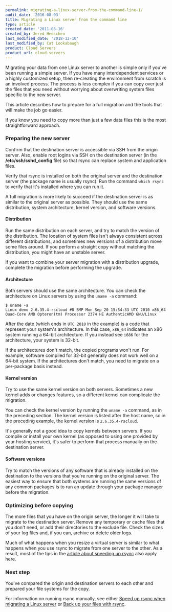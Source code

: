 ```yaml
---
permalink: migrating-a-linux-server-from-the-command-line-1/
audit_date: '2016-08-03'
title: Migrating a Linux server from the command line
type: article
created_date: '2011-03-16'
created_by: Jered Heeschen
last_modified_date: '2018-12-10'
last_modified_by: Cat Lookabaugh
product: Cloud Servers
product_url: cloud-servers
---
```


Migrating your data from one Linux server to another is simple only if you've been running a simple server. If you have many interdependent services or a highly customized setup, then re-creating the environment from scratch is an involved process. The process is less complex if you can copy over just the files that you need without worrying
about overwriting system files specific to the new server.

This article describes how to prepare for a full migration and the tools that will make the job go easier.

If you know you need to copy more than just a few data files this is the most straightforward approach.

### Preparing the new server

Confirm that the destination server is accessible via SSH from the origin server. Also, enable root logins via SSH
on the destination server (in the **/etc/ssh/sshd_config** file) so that rsync can replace system and application files.

Verify that rsync is installed on both the original server and the
destination server (the package name is usually rsync). Run the command `which rsync` to verify that it's installed where you can run it.

A full migration is more likely to succeed if the destination server is as similar to the original server
as possible. They should use the same distribution, system architecture, kernel version, and software versions.

#### Distribution

Run the same distribution on each server, and try to match the version of the distribution. The location of system files isn't always consistent across different distributions, and sometimes new versions of a distribution move some files around. If you perform a straight copy without matching the distribution, you might have an unstable server.

If you want to combine your server migration with a distribution upgrade, complete the migration before performing the upgrade.

#### Architecture

Both servers should use the same architecture. You can check the architecture on Linux servers by using the `uname -a` command:

    $ uname -a
    Linux demo 2.6.35.4-rscloud #8 SMP Mon Sep 20 15:54:33 UTC 2010 x86_64 Quad-Core AMD Opteron(tm) Processor 2374 HE AuthenticAMD GNU/Linux

After the date (which ends in `UTC 2010` in the example) is a code that represent your system's architecture. In this case, `x86_64` indicates an x86 system running a 64-bit architecture. If you instead see
`i686` for the architecture, your system is 32-bit.

If the architectures don't match, the copied programs won't run. For example, software compiled for 32-bit generally does not work well on a 64-bit system. If the architectures don't match, you need to migrate on a per-package basis instead.

#### Kernel version

Try to use the same kernel version on both servers. Sometimes a new kernel adds or changes features, so a different kernel can complicate the migration.

You can check the kernel version by running the `uname -a` command, as in the preceding section. The kernel version is listed after the host name, so in the preceding example, the kernel version is `2.6.35.4-rscloud`.

It's generally not a good idea to copy kernels between servers. If you
compile or install your own kernel (as opposed to using one provided by
your hosting service), it's safer to perform that process manually on the
destination server.

#### Software versions

Try to match the versions of any software that is already installed on the destination to the versions that you're running on the original server. The easiest way to ensure that both systems are running the same
versions of any common packages is to run an update through your package
manager before the migration.

### Optimizing before copying

The more files that you have on the origin server, the longer it will take to migrate to the destination server. Remove any temporary or cache files that you don't need, or add their directories to the exclude file. Check the sizes of your log files and, if you can, archive or delete older logs.

Much of what happens when you resize a virtual server
is similar to what happens when you use rsync to migrate from one server to
the other. As a result, most of the tips in the [article about speeding up rsync](/how-to/speed-up-rsync-when-migrating-a-linux-server-from-the-command-line) also apply here.

### Next step

You've compared the origin and destination servers to each other and
prepared your file systems for the copy.

For information on running rsync manually, see either [Speed up rsync when migrating a Linux server](/how-to/speed-up-rsync-when-migrating-a-linux-server-from-the-command-line) or [Back up your files with rsync](/how-to/backing-up-your-files-with-rsync/).
